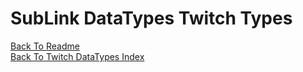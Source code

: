 # SubLink DataTypes Twitch Types

[Back To Readme](../../../README.md)  
[Back To Twitch DataTypes Index](Index.md)

## 
